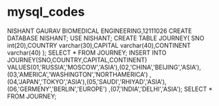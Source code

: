 # mysql_codes
NISHANT GAURAV BIOMEDICAL ENGINEERING,12111026
CREATE DATABASE NISHANT;
USE NISHANT;
CREATE TABLE JOURNEY(
SNO int(20),COUNTRY varchar(30),CAPITAL varchar(40),CONTINENT varchar(40)
);
SELECT * FROM JOURNEY;
INSERT INTO JOURNEY(SNO,COUNTRY,CAPITAL,CONTINENT)
VALUES(01,'RUSSIA','MOSCOW','ASIA'),(02,'CHINA','BEIJING','ASIA'),(03,'AMERICA','WASHINGTON','NORTHAMERICA')
,(04,'JAPAN','TOKYO','ASIA'),(05,'SAUDI','RHIYAD','ASIA'),(06,'GERMENY','BERLIN','EUROPE')
,(07,'INDIA','DELHI','ASIA');
SELECT * FROM JOURNEY;
